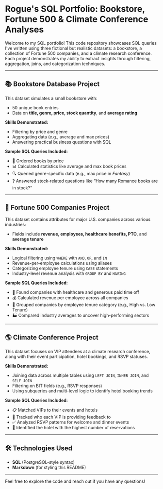 # Rogue's SQL Portfolio: Bookstore, Fortune 500 & Climate Conference Analyses

Welcome to my SQL portfolio! This code repository showcases SQL queries I've written using three fictional but realistic datasets: a bookstore, a collection of Fortune 500 companies, and a climate research conference. Each project demonstrates my ability to extract insights through filtering, aggregation, joins, and categorization techniques.

---

## 📚 Bookstore Database Project

This dataset simulates a small bookstore with:
- 50 unique book entries  
- Data on **title, genre, price, stock quantity**, and **average rating**

**Skills Demonstrated:**
- Filtering by price and genre  
- Aggregating data (e.g., average and max prices)  
- Answering practical business questions with SQL

**Sample SQL Queries Included:**
- 🧾 Ordered books by price  
- 📊 Calculated statistics like average and max book prices  
- 🔍 Queried genre-specific data (e.g., max price in *Fantasy*)  
- ❓ Answered stock-related questions like “How many Romance books are in stock?”

---

## 💼 Fortune 500 Companies Project

This dataset contains attributes for major U.S. companies across various industries:
- Fields include **revenue, employees, healthcare benefits, PTO**, and **average tenure**

**Skills Demonstrated:**
- Logical filtering using `WHERE` with `AND`, `OR`, and `IN`  
- Revenue-per-employee calculations using aliases  
- Categorizing employee tenure using `CASE` statements  
- Industry-level revenue analysis with `GROUP BY` and `HAVING`  

**Sample SQL Queries Included:**
- 🏥 Found companies with healthcare and generous paid time off  
- 💰 Calculated revenue per employee across all companies  
- 🧠 Grouped companies by employee tenure category (e.g., High vs. Low Tenure)  
- 🏭 Compared industry averages to uncover high-performing sectors

---

## 🌎 Climate Conference Project

This dataset focuses on VIP attendees at a climate research conference, along with their event participation, hotel bookings, and RSVP statuses.

**Skills Demonstrated:**
- Joining data across multiple tables using `LEFT JOIN`, `INNER JOIN`, and `SELF JOIN`  
- Filtering on BIT fields (e.g., RSVP responses)  
- Using subqueries and multi-level logic to identify hotel booking trends

**Sample SQL Queries Included:**
- 📋 Matched VIPs to their events and hotels  
- 🔄 Tracked who each VIP is providing feedback to  
- ✅ Analyzed RSVP patterns for welcome and dinner events  
- 🏨 Identified the hotel with the highest number of reservations

---

## 🛠️ Technologies Used

- **SQL** (PostgreSQL-style syntax)
- **Markdown** (for styling this README)

---

Feel free to explore the code and reach out if you have any questions!
